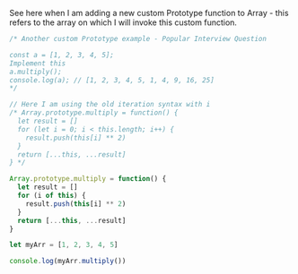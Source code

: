See here when I am adding a new custom Prototype function to Array - this refers to the array on which I will invoke this custom function.

```js
/* Another custom Prototype example - Popular Interview Question

const a = [1, 2, 3, 4, 5];
Implement this
a.multiply();
console.log(a); // [1, 2, 3, 4, 5, 1, 4, 9, 16, 25]
*/

// Here I am using the old iteration syntax with i
/* Array.prototype.multiply = function() {
  let result = []
  for (let i = 0; i < this.length; i++) {
    result.push(this[i] ** 2)
  }
  return [...this, ...result]
} */

Array.prototype.multiply = function() {
  let result = []
  for (i of this) {
    result.push(this[i] ** 2)
  }
  return [...this, ...result]
}

let myArr = [1, 2, 3, 4, 5]

console.log(myArr.multiply())
```
